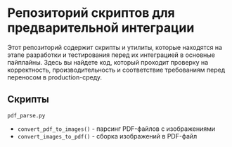 # Репозиторий скриптов для предварительной интеграции

Этот репозиторий содержит скрипты и утилиты, которые находятся на этапе разработки и тестирования перед их интеграцией в основные пайплайны. Здесь вы найдете код, который проходит проверку на корректность, производительность и соответствие требованиям перед переносом в production-среду.

## Скрипты

`pdf_parse.py` 

- `convert_pdf_to_images()` - парсинг PDF-файлов с изображениями
- `convert_images_to_pdf()` - сборка изображений в PDF-файл
